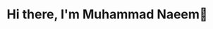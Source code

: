 <body>
  <div align="center">
    <h1> Hi there, I'm Muhammad Naeem👋<a href="#"></h1>
  </div>
<p align="center">
 
